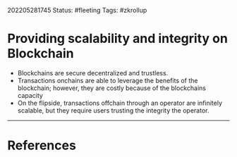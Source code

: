 202205281745
Status: #fleeting
Tags: #zkrollup 

# Providing scalability and integrity on Blockchain

- Blockchains are secure decentralized and trustless. 
- Transactions onchains are able to leverage the benefits of the blockchain; however, they are costly because of the blockchains capacity 
- On the flipside, transactions offchain through an operator are infinitely scalable, but they require users trusting the integrity the operator.






---
# References

